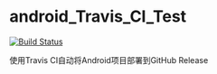 # android_Travis_CI_Test
[![Build Status](https://travis-ci.org/FanDean/android_Travis_CI_Test.svg?branch=master)](https://travis-ci.org/FanDean/android_Travis_CI_Test)  

使用Travis CI自动将Android项目部署到GitHub Release

